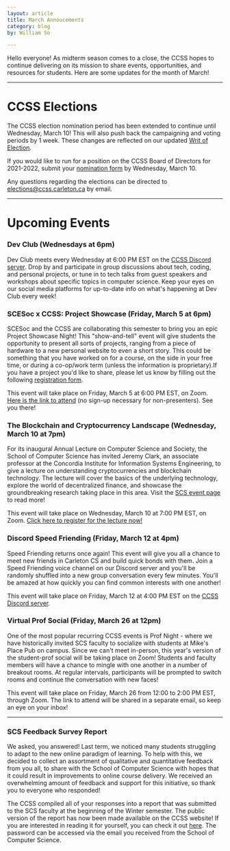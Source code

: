 ```yaml
---
layout: article
title: March Annoucements
category: blog
by: William So

---
```


<p>Hello everyone! As midterm season comes to a close, the CCSS hopes to continue delivering on its mission to share events, opportunities, and resources for students. Here are some updates for the month of March!</p>
<hr>
<h1>CCSS Elections</h1>
<p>The CCSS election nomination period has been extended to continue until Wednesday, March 10! This will also push back the campaigning and voting periods by 1 week. These changes are reflected on our updated <a href="https://docs.google.com/document/d/1ic9jTkckBK4N277Q0Or7ifNsmGC4swxUu7ZjXorut10/">Writ of Election</a>.</p>
<p>If you would like to run for a position on the CCSS Board of Directors for 2021-2022, submit your <a href="https://forms.gle/nobHrsw8WWMLpQXp8">nomination form</a> by Wednesday, March 10.</p>
<p>Any questions regarding the elections can be directed to <a href="mailto:elections@ccss.carleton.ca">elections@ccss.carleton.ca</a> by email.</p>
<hr>
<h1>Upcoming Events</h1>
<h3 >Dev Club (Wednesdays at 6pm)</h3    >
<p>Dev Club meets every Wednesday at 6:00 PM EST on the <a href="https://discord.gg/fvdmVyZbJx">CCSS Discord server</a>. Drop by and participate in group discussions about tech, coding, and personal projects, or tune in to tech talks from guest speakers and workshops about specific topics in computer science. Keep your eyes on our social media platforms for up-to-date info on what's happening at Dev Club every week!</p>
<h3 >SCESoc x CCSS: Project Showcase (Friday, March 5 at 6pm)</h3    >
<p>SCESoc and the CCSS are collaborating this semester to bring you an epic Project Showcase Night! This "show-and-tell" event will give students the opportunity to present all sorts of projects, ranging from a piece of hardware to a new personal website to even a short story. This could be something that you have worked on for a course, on the side in your free time, or during a co-op/work term (unless the information is proprietary).If you have a project you'd like to share, please let us know by filling out the following <a href="https://forms.gle/SzUqcsnV5az4d6Rv6">registration form</a>.</p>
<p>This event will take place on Friday, March 5 at 6:00 PM EST, on Zoom. <a href="https://zoom.us/j/92182652410?pwd=SS9pNWxTcjFTdFE5blExRXN2ek1UZz09">Here is the link to attend</a> (no sign-up necessary for non-presenters). See you there!</p>
<h3 >The Blockchain and Cryptocurrency Landscape (Wednesday, March 10 at 7pm)</h3    >
<p>For its inaugural Annual Lecture on Computer Science and Society, the School of Computer Science has invited Jeremy Clark, an associate professor at the Concordia Institute for Information Systems Engineering, to give a lecture on understanding cryptocurrencies and blockchain technology. The lecture will cover the basics of the underlying technology, explore the world of decentralized finance, and showcase the groundbreaking research taking place in this area. Visit the <a href="https://carleton.ca/scs/cu-events/ccss-presents-the-blockchain-and-cryptocurrency-landscape/">SCS event page</a> to read more!</p>

<p>This event will take place on Wednesday, March 10 at 7:00 PM EST, on Zoom. <a href="https://zoom.us/webinar/register/WN_cFJRJLViQ1SwBrEbK10RhA">Click here to register for the lecture now!</a></p>
<h3 >Discord Speed Friending (Friday, March 12 at 4pm)</h3   >
<p>Speed Friending returns once again! This event will give you all a chance to meet new friends in Carleton CS and build quick bonds with them. Join a Speed Friending voice channel on our Discord server and you'll be randomly shuffled into a new group conversation every few minutes. You'll be amazed at how quickly you can find common interests with one another!</p>
<p>This event will take place on Friday, March 12 at 4:00 PM EST on the <a href="https://discord.gg/fvdmVyZbJx">CCSS Discord server</a>.</p>
<h3 >Virtual Prof Social (Friday, March 26 at 12pm)</h3  >
<p>One of the most popular recurring CCSS events is Prof Night - where we have historically invited SCS faculty to socialize with students at Mike's Place Pub on campus. Since we can't meet in-person, this year's version of the student-prof social will be taking place on Zoom! Students and faculty members will have a chance to mingle with one another in a number of breakout rooms. At regular intervals, participants will be prompted to switch rooms and continue the conversation with new faces!</p>
<p>This event will take place on Friday, March 26 from 12:00 to 2:00 PM EST, through Zoom. The link to attend will be shared in a separate email, so keep an eye on your inbox!</p>
<hr>
<h3 >SCS Feedback Survey Report</h3  >
<p>We asked, you answered! Last term, we noticed many students struggling to adapt to the new online paradigm of learning. To help with this, we decided to collect an assortment of qualitative and quantitative feedback from you all, to share with the School of Computer Science with hopes that it could result in improvements to online course delivery. We received an overwhelming amount of feedback and support for this initiative, so thank you to everyone who responded!</p>
<p>The CCSS compiled all of your responses into a report that was submitted to the SCS faculty at the beginning of the Winter semester. The public version of the report has now been made available on the CCSS website! If you are interested in reading it for yourself, you can check it out <a href="http://ccss.carleton.ca/community/news/blog/feedback-and-suggestions-survey/">here</a>. The password can be accessed via the email you received from the School of Computer Science.
